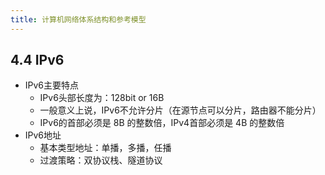 ```yaml
---
title: 计算机网络体系结构和参考模型
---
```

## 4.4 IPv6
- IPv6主要特点
    - IPv6头部长度为：128bit or 16B 
    - 一般意义上说，IPv6不允许分片（在源节点可以分片，路由器不能分片）
    - IPv6的首部必须是 8B 的整数倍，IPv4首部必须是 4B 的整数倍
- IPv6地址
    - 基本类型地址：单播，多播，任播
    - 过渡策略：双协议栈、隧道协议
